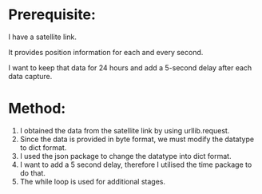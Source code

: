 # Prerequisite:

I have a satellite link.

It provides position information for each and every second.

I want to keep that data for 24 hours and add a 5-second delay after each data capture.

# Method:

1) I obtained the data from the satellite link by using urllib.request.
2) Since the data is provided in byte format, we must modify the datatype to dict format.
3) I used the json package to change the datatype into dict format.
4) I want to add a 5 second delay, therefore I utilised the time package to do that.
5) The while loop is used for additional stages.
